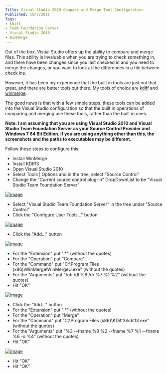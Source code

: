 ```yaml
---
Title: Visual Studio 2010 Compare and Merge Tool Configuration
Published: 15/3/2011
Tags:
- kDiff
- Team Foundation Server
- Visual Studio 2010
- WinMerge
---
```


Out of the box, Visual Studio offers up the ability to compare and merge files. This ability is invaluable when you are trying to check something in, and there have been changes since you last checked in and you need to merge the changes, or you want to look at the differences in a file between check ins.

However, it has been my experience that the built in tools are just not that great, and there are better tools out there. My tools of choice are [kdiff](http://kdiff3.sourceforge.net/) and [winmerge](http://winmerge.org/).

The good news is that with a few simple steps, these tools can be added into the Visual Studio configuration so that the built in operations of comparing and merging use these tools, rather than the built in ones.

**Note: I am assuming that you are using Visual Studio 2010 and Visual Studio Team Foundation Server as your Source Control Provider and Windows 7 64 Bit Edition. If you are using anything other than this, the screenshots and the paths to executables may be different.**

Follow these steps to configure this:
  
- Install WinMerge 
- Install KDIff3 
- Open Visual Studio 2010 
- Select Tools | Options and in the tree, select “Source Control” 
- Change the "Current source control plug-in" DropDownList to be "Visual Studio Team Foundation Server"        
       
[![image](http://www.gep13.co.uk/blog/wp-content/uploads/2011/03/image_thumb1.png)](http://www.gep13.co.uk/blog/wp-content/uploads/2011/03/image1.png)        

- Select "Visual Studio Team Foundation Server" in the tree under "Source Control"
- Click the "Configure User Tools..." button        
       
[![image](http://www.gep13.co.uk/blog/wp-content/uploads/2011/03/image_thumb2.png)](http://www.gep13.co.uk/blog/wp-content/uploads/2011/03/image2.png)        

- Click the "Add..." button        
       
[![image](http://www.gep13.co.uk/blog/wp-content/uploads/2011/03/image_thumb3.png)](http://www.gep13.co.uk/blog/wp-content/uploads/2011/03/image3.png)        

- For the "Extension" put ".*" (without the quotes) 
- For the "Operation" put "Compare"
- For the "Command" put "C:\Program Files (x86)\WinMerge\WinMergeU.exe" (without the quotes) 
- For the "Arguments" put "/ub /dl %6 /dr %7 %1 %2" (without the quotes) 
- Hit "OK"        
       
[![image](http://www.gep13.co.uk/blog/wp-content/uploads/2011/03/image_thumb4.png)](http://www.gep13.co.uk/blog/wp-content/uploads/2011/03/image4.png)        

- Click the "Add..." button 
- For the "Extension" put ".*" (without the quotes) 
- For the "Operation" put "Merge"
- For the "Command" put “C:\Program Files (x86)\KDiff3\kdiff3.exe" (without the quotes) 
- For the "Arguments" put "%3 --fname %8 %2 --fname %7 %1 --fname %6 -o %4" (without the quotes) 
- Hit "OK"        
       
[![image](http://www.gep13.co.uk/blog/wp-content/uploads/2011/03/image_thumb5.png)](http://www.gep13.co.uk/blog/wp-content/uploads/2011/03/image5.png)        

- Hit "OK"
- Hit "OK"
